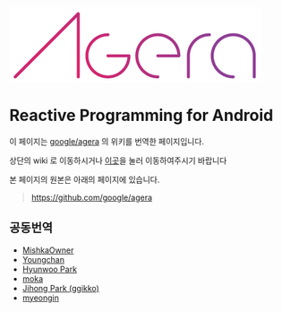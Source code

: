 ![agera](https://github.com/google/agera/blob/master/doc/images/agera.png)
# Reactive Programming for Android

이 페이지는 [google/agera](https://github.com/google/agera) 의 위키를 번역한 페이지입니다.

상단의 wiki 로 이동하시거나 [이곳](https://github.com/ZeroBrain/agera-wiki-kr/wiki)을 눌러 이동하여주시기 바랍니다


본 페이지의 원본은 아래의 페이지에 있습니다.

> https://github.com/google/agera


## 공동번역

* [MishkaOwner](https://github.com/mishkaowner)
* [Youngchan](https://github.com/leeyc09)
* [Hyunwoo Park](https://github.com/eyeahs)
* [moka](https://github.com/moka-a)
* [Jihong Park (ggikko)](https://github.com/ggikko)
* [myeongin](https://github.com/myeonginwoo)
